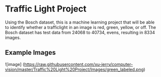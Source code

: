 # Traffic Light Project

Using the Bosch dataset, this is a machine learning project that will be able to identify whether a trafficlight in an image is red, green, yellow, or off. The Bosch dataset has test data from 24068 to 40734, evens, resulting in 8334 images.

## Example Images

![image] (https://raw.githubusercontent.com/xu-jerry/computer-vision/master/Traffic%20Light%20Project/Images/green_labeled.png)
